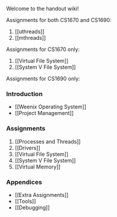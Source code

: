 Welcome to the handout wiki!

Assignments for both CS1670 and CS1690:
1. [[uthreads]]
2. [[mthreads]]

Assignments for CS1670 only:
1.  [[Virtual File System]]
2.  [[System V File System]]

Assignments for CS1690 only:
### Introduction  
* [[Weenix Operating System]]
* [[Project Management]]

### Assignments
1.  [[Processes and Threads]]
2.  [[Drivers]]
3.  [[Virtual File System]]
4.  [[System V File System]]
5.  [[Virtual Memory]]

### Appendices

* [[Extra Assignments]]
* [[Tools]]
* [[Debugging]]
